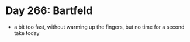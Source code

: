 # Day 266: Bartfeld

- a bit too fast, without warming up the fingers, but no time for a second take today

